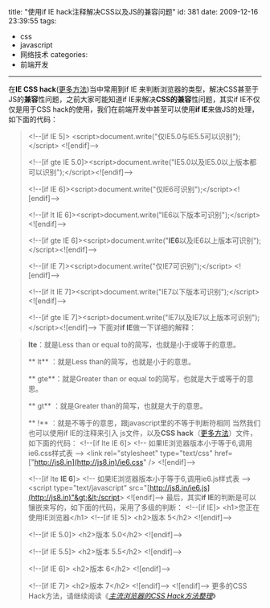 title: "使用if IE hack注释解决CSS以及JS的兼容问题"
id: 381
date: 2009-12-16 23:39:55
tags:
- css
- javascript
- 网络技术
categories:
- 前端开发
---
在**IE CSS hack**([更多方法](http://js8.in/382.html))当中常用到if IE 来判断浏览器的类型，解决CSS甚至于JS的**兼容**性问题，之前大家可能知道if IE来解决**CSS的兼容**性问题，其实if IE不仅仅是用于CSS hack的使用，我们在前端开发中甚至可以使用**if IE**来做JS的处理，如下面的代码：
> &lt;!--[if IE 5]&gt; &lt;script&gt;document.write("仅IE5.0与IE5.5可以识别");&lt;/script&gt; &lt;![endif]--&gt;
> 
> &lt;!--[if gte IE 5.0]&gt;&lt;script&gt;document.write("IE5.0以及IE5.0以上版本都可以识别");&lt;/script&gt;&lt;![endif]--&gt;
> 
> &lt;!--[if IE 6]&gt;&lt;script&gt;document.write("仅IE6可识别");&lt;/script&gt;&lt;![endif]--&gt;
> 
> &lt;!--[if lt IE 6]&gt;&lt;script&gt;document.write("IE6以下版本可识别");&lt;/script&gt;&lt;![endif]--&gt;
> 
> &lt;!--[if gte IE 6]&gt;&lt;script&gt;document.write("**IE6**以及IE6以上版本可识别");&lt;/script&gt;&lt;![endif]--&gt;
> 
> &lt;!--[if IE 7]&gt;&lt;script&gt;document.write("仅IE7可识别");&lt;/script&gt; &lt;![endif]--&gt;
> 
> &lt;!--[if lt IE 7]&gt;&lt;script&gt;document.write("IE7以下版本可识别");&lt;/script&gt;&lt;![endif]--&gt;
> 
> &lt;!--[if gte IE 7]&gt;&lt;script&gt;document.write("IE7以及IE7以上版本可识别");&lt;/script&gt;&lt;![endif]--&gt;
下面对**if IE**做一下详细的解释：
<!--more-->
> **lte**：就是Less than or equal to的简写，也就是小于或等于的意思。
> 
> ** lt** ：就是Less than的简写，也就是小于的意思。
> 
> ** gte**：就是Greater than or equal to的简写，也就是大于或等于的意思。
> 
> ** gt** ：就是Greater than的简写，也就是大于的意思。
> 
> ** !** ：就是不等于的意思，跟javascript里的不等于判断符相同
当然我们也可以使用if IE的注释来引入 js文件，以及**CSS hack**（[更多方法](http://js8.in/382.html)）文件，如下面的代码：
> &lt;!--[if lte IE 6]&gt;
> &lt;!-- 如果IE浏览器版本小于等于6,调用ie6.css样式表 --&gt;
> &lt;link rel="stylesheet" type="text/css" href=["http://js8.in](http://js8.in)/ie6.css" /&gt;
> &lt;![endif]--&gt;
> 
> &lt;!--[if lte **IE 6**]&gt;
> &lt;!-- 如果IE浏览器版本小于等于6,调用ie6.js样式表 --&gt;
> &lt;script type="text/javascript" src="[http://js8.in/ie6.js](http://js8.in)"&gt;&lt;/script&gt;
> &lt;![endif]--&gt;
最后，其实**if IE**的判断是可以镶嵌来写的，如下面的代码，采用了多级的判断：
> &lt;!--[if IE]&gt;
> &lt;h1&gt;您正在使用IE浏览器&lt;/h1&gt;
> &lt;!--[if IE 5]&gt;
> &lt;h2&gt;版本 5&lt;/h2&gt;
> &lt;![endif]--&gt;
> 
> &lt;!--[if IE 5.0]&gt;
> &lt;h2&gt;版本 5.0&lt;/h2&gt;
> &lt;![endif]--&gt;
> 
> &lt;!--[if IE 5.5]&gt;
> &lt;h2&gt;版本 5.5&lt;/h2&gt;
> &lt;![endif]--&gt;
> 
> &lt;!--[if IE 6]&gt;
> &lt;h2&gt;版本 6&lt;/h2&gt;
> &lt;![endif]--&gt;
> 
> &lt;!--[if IE 7]&gt;
> &lt;h2&gt;版本 7&lt;/h2&gt;
> &lt;![endif]--&gt;
> &lt;![endif]--&gt;
更多的CSS Hack方法，请继续阅读《_[主流浏览器的CSS Hack方法整理](http://js8.in/382.html)_》